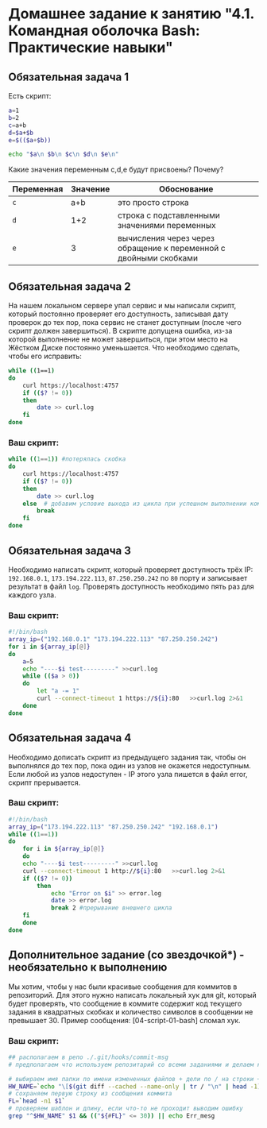 
# Домашнее задание к занятию "4.1. Командная оболочка Bash: Практические навыки"

## Обязательная задача 1

Есть скрипт:
```bash
a=1
b=2
c=a+b
d=$a+$b
e=$(($a+$b))

echo "$a\n $b\n $c\n $d\n $e\n"
```

Какие значения переменным c,d,e будут присвоены? Почему?

| Переменная  | Значение | Обоснование |
| ------------- | ------------- | ------------- |
| `c`  | a+b  | это просто строка |
| `d`  | 1+2  | строка с подставленными значениями переменных |
| `e`  | 3  | вычисления через через обращение к переменной с двойными скобками |


## Обязательная задача 2
На нашем локальном сервере упал сервис и мы написали скрипт, который постоянно проверяет его доступность, записывая дату проверок до тех пор, пока сервис не станет доступным (после чего скрипт должен завершиться). В скрипте допущена ошибка, из-за которой выполнение не может завершиться, при этом место на Жёстком Диске постоянно уменьшается. Что необходимо сделать, чтобы его исправить:
```bash
while ((1==1)
do
	curl https://localhost:4757
	if (($? != 0))
	then
		date >> curl.log
	fi
done
```

### Ваш скрипт:
```bash
while ((1==1)) #потерялась скобка
do
	curl https://localhost:4757
	if (($? != 0))
	then
		date >> curl.log
	else  # добавим условие выхода из цикла при успешном выполнении команды
		break
	fi
done
```

## Обязательная задача 3
Необходимо написать скрипт, который проверяет доступность трёх IP: `192.168.0.1`, `173.194.222.113`, `87.250.250.242` по `80` порту и записывает результат в файл `log`. Проверять доступность необходимо пять раз для каждого узла.

### Ваш скрипт:
```bash
#!/bin/bash
array_ip=("192.168.0.1" "173.194.222.113" "87.250.250.242")
for i in ${array_ip[@]}
do
	a=5
	echo "----$i test---------" >>curl.log
	while (($a > 0))
	do
		let "a -= 1"
		curl --connect-timeout 1 https://${i}:80   >>curl.log 2>&1
	done
done


```

## Обязательная задача 4
Необходимо дописать скрипт из предыдущего задания так, чтобы он выполнялся до тех пор, пока один из узлов не окажется недоступным. Если любой из узлов недоступен - IP этого узла пишется в файл error, скрипт прерывается.

### Ваш скрипт:
```bash
#!/bin/bash
array_ip=("173.194.222.113" "87.250.250.242" "192.168.0.1")
while ((1==1))
do
	for i in ${array_ip[@]}
	do
	echo "----$i test---------" >>curl.log
	curl --connect-timeout 1 http://${i}:80   >>curl.log 2>&1
	if (($? != 0))
		then
			echo "Error on $i" >> error.log
			date >> error.log
			break 2 #прерывание внешнего цикла
	fi
	done
done

```

## Дополнительное задание (со звездочкой*) - необязательно к выполнению

Мы хотим, чтобы у нас были красивые сообщения для коммитов в репозиторий. Для этого нужно написать локальный хук для git, который будет проверять, что сообщение в коммите содержит код текущего задания в квадратных скобках и количество символов в сообщении не превышает 30. Пример сообщения: \[04-script-01-bash\] сломал хук.

### Ваш скрипт:
```bash
## располагаем в репо ./.git/hooks/commit-msg
# предполагаем что используем репозитарий со всеми заданиями и делаем коммит в котором изменены файлы только одного задания (внутри одной из вложенных папок)

# выбираем имя папки по имени измененных файлов + дели по / на строки + выводим первую строку + добавляем скобки но с \ для grep
HW_NAME=`echo "\[$(git diff --cached --name-only | tr / "\n" | head -1)\]"`
# сохраняем первую строку из сообщения коммита
FL=`head -n1 $1`
# проверяем шаблон и длину, если что-то не проходит выводим ошибку
grep "^$HW_NAME" $1 && (("${#FL}" <= 30)) || echo Err_mesg
```
